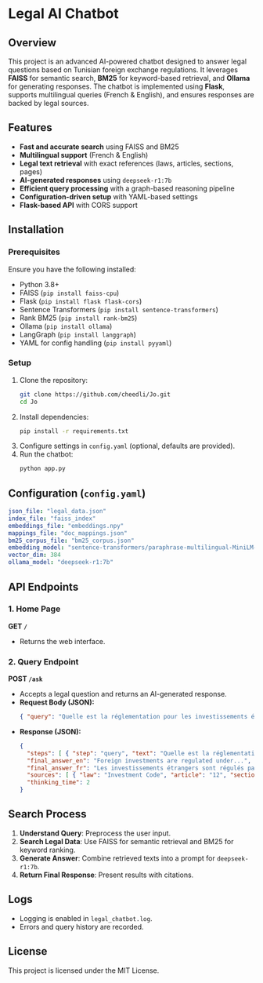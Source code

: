 # Legal AI Chatbot

## Overview
This project is an advanced AI-powered chatbot designed to answer legal questions based on Tunisian foreign exchange regulations. It leverages **FAISS** for semantic search, **BM25** for keyword-based retrieval, and **Ollama** for generating responses. The chatbot is implemented using **Flask**, supports multilingual queries (French & English), and ensures responses are backed by legal sources.

## Features
- **Fast and accurate search** using FAISS and BM25
- **Multilingual support** (French & English)
- **Legal text retrieval** with exact references (laws, articles, sections, pages)
- **AI-generated responses** using `deepseek-r1:7b`
- **Efficient query processing** with a graph-based reasoning pipeline
- **Configuration-driven setup** with YAML-based settings
- **Flask-based API** with CORS support

## Installation
### Prerequisites
Ensure you have the following installed:
- Python 3.8+
- FAISS (`pip install faiss-cpu`)
- Flask (`pip install flask flask-cors`)
- Sentence Transformers (`pip install sentence-transformers`)
- Rank BM25 (`pip install rank-bm25`)
- Ollama (`pip install ollama`)
- LangGraph (`pip install langgraph`)
- YAML for config handling (`pip install pyyaml`)

### Setup
1. Clone the repository:
   ```bash
   git clone https://github.com/cheedli/Jo.git
   cd Jo
   ```
2. Install dependencies:
   ```bash
   pip install -r requirements.txt
   ```
3. Configure settings in `config.yaml` (optional, defaults are provided).
4. Run the chatbot:
   ```bash
   python app.py
   ```

## Configuration (`config.yaml`)
```yaml
json_file: "legal_data.json"
index_file: "faiss_index"
embeddings_file: "embeddings.npy"
mappings_file: "doc_mappings.json"
bm25_corpus_file: "bm25_corpus.json"
embedding_model: "sentence-transformers/paraphrase-multilingual-MiniLM-L12-v2"
vector_dim: 384
ollama_model: "deepseek-r1:7b"
```

## API Endpoints
### 1. Home Page
**GET `/`**
- Returns the web interface.

### 2. Query Endpoint
**POST `/ask`**
- Accepts a legal question and returns an AI-generated response.
- **Request Body (JSON):**
  ```json
  { "query": "Quelle est la réglementation pour les investissements étrangers ?" }
  ```
- **Response (JSON):**
  ```json
  {
    "steps": [ { "step": "query", "text": "Quelle est la réglementation..." } ],
    "final_answer_en": "Foreign investments are regulated under...",
    "final_answer_fr": "Les investissements étrangers sont régulés par...",
    "sources": [ { "law": "Investment Code", "article": "12", "section": "1" } ],
    "thinking_time": 2
  }
  ```

## Search Process
1. **Understand Query**: Preprocess the user input.
2. **Search Legal Data**: Use FAISS for semantic retrieval and BM25 for keyword ranking.
3. **Generate Answer**: Combine retrieved texts into a prompt for `deepseek-r1:7b`.
4. **Return Final Response**: Present results with citations.


## Logs
- Logging is enabled in `legal_chatbot.log`.
- Errors and query history are recorded.


## License
This project is licensed under the MIT License.

